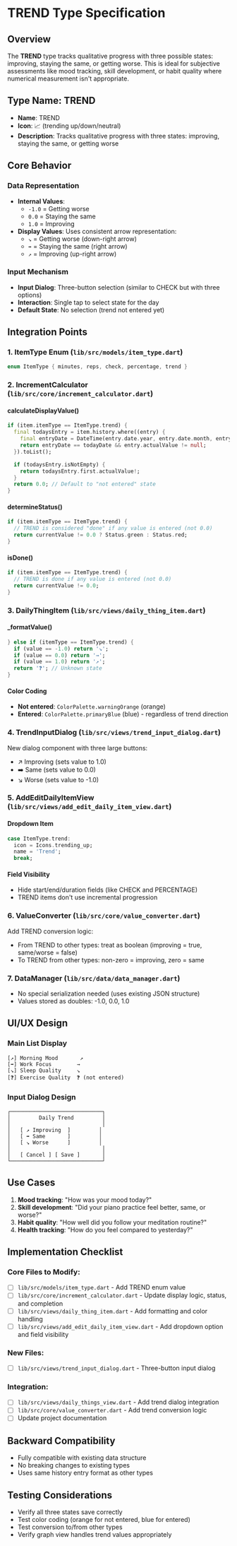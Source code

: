 # TREND Type Specification

## Overview
The **TREND** type tracks qualitative progress with three possible states: improving, staying the same, or getting worse. This is ideal for subjective assessments like mood tracking, skill development, or habit quality where numerical measurement isn't appropriate.

## Type Name: TREND
- **Name**: TREND
- **Icon**: 📈 (trending up/down/neutral)
- **Description**: Tracks qualitative progress with three states: improving, staying the same, or getting worse

## Core Behavior

### Data Representation
- **Internal Values**:
  - `-1.0` = Getting worse
  - `0.0` = Staying the same
  - `1.0` = Improving
- **Display Values**: Uses consistent arrow representation:
  - `↘️` = Getting worse (down-right arrow)
  - `➡️` = Staying the same (right arrow)
  - `↗️` = Improving (up-right arrow)

### Input Mechanism
- **Input Dialog**: Three-button selection (similar to CHECK but with three options)
- **Interaction**: Single tap to select state for the day
- **Default State**: No selection (trend not entered yet)

## Integration Points

### 1. ItemType Enum (`lib/src/models/item_type.dart`)
```dart
enum ItemType { minutes, reps, check, percentage, trend }
```

### 2. IncrementCalculator (`lib/src/core/increment_calculator.dart`)
#### calculateDisplayValue()
```dart
if (item.itemType == ItemType.trend) {
  final todaysEntry = item.history.where((entry) {
    final entryDate = DateTime(entry.date.year, entry.date.month, entry.date.day);
    return entryDate == todayDate && entry.actualValue != null;
  }).toList();

  if (todaysEntry.isNotEmpty) {
    return todaysEntry.first.actualValue!;
  }
  return 0.0; // Default to "not entered" state
}
```

#### determineStatus()
```dart
if (item.itemType == ItemType.trend) {
  // TREND is considered "done" if any value is entered (not 0.0)
  return currentValue != 0.0 ? Status.green : Status.red;
}
```

#### isDone()
```dart
if (item.itemType == ItemType.trend) {
  // TREND is done if any value is entered (not 0.0)
  return currentValue != 0.0;
}
```

### 3. DailyThingItem (`lib/src/views/daily_thing_item.dart`)
#### _formatValue()
```dart
} else if (itemType == ItemType.trend) {
  if (value == -1.0) return '↘️';
  if (value == 0.0) return '→';
  if (value == 1.0) return '↗️';
  return '❓'; // Unknown state
}
```

#### Color Coding
- **Not entered**: `ColorPalette.warningOrange` (orange)
- **Entered**: `ColorPalette.primaryBlue` (blue) - regardless of trend direction

### 4. TrendInputDialog (`lib/src/views/trend_input_dialog.dart`)
New dialog component with three large buttons:
- ↗️ Improving (sets value to 1.0)
- ➡️ Same (sets value to 0.0)  
- ↘️ Worse (sets value to -1.0)

### 5. AddEditDailyItemView (`lib/src/views/add_edit_daily_item_view.dart`)
#### Dropdown Item
```dart
case ItemType.trend:
  icon = Icons.trending_up;
  name = 'Trend';
  break;
```

#### Field Visibility
- Hide start/end/duration fields (like CHECK and PERCENTAGE)
- TREND items don't use incremental progression

### 6. ValueConverter (`lib/src/core/value_converter.dart`)
Add TREND conversion logic:
- From TREND to other types: treat as boolean (improving = true, same/worse = false)
- To TREND from other types: non-zero = improving, zero = same

### 7. DataManager (`lib/src/data/data_manager.dart`)
- No special serialization needed (uses existing JSON structure)
- Values stored as doubles: -1.0, 0.0, 1.0

## UI/UX Design

### Main List Display
```
[↗️] Morning Mood       ↗️
[➡️] Work Focus        →
[↘️] Sleep Quality     ↘️
[❓] Exercise Quality  ❓ (not entered)
```

### Input Dialog Design
```
┌─────────────────────────────┐
│         Daily Trend         │
│                             │
│   [ ↗️ Improving  ]         │
│   [ ➡️ Same       ]         │
│   [ ↘️ Worse      ]         │
│                             │
│   [ Cancel ] [ Save ]       │
└─────────────────────────────┘
```

## Use Cases
1. **Mood tracking**: "How was your mood today?"
2. **Skill development**: "Did your piano practice feel better, same, or worse?"
3. **Habit quality**: "How well did you follow your meditation routine?"
4. **Health tracking**: "How do you feel compared to yesterday?"

## Implementation Checklist

### Core Files to Modify:
- [ ] `lib/src/models/item_type.dart` - Add TREND enum value
- [ ] `lib/src/core/increment_calculator.dart` - Update display logic, status, and completion
- [ ] `lib/src/views/daily_thing_item.dart` - Add formatting and color handling
- [ ] `lib/src/views/add_edit_daily_item_view.dart` - Add dropdown option and field visibility

### New Files:
- [ ] `lib/src/views/trend_input_dialog.dart` - Three-button input dialog

### Integration:
- [ ] `lib/src/views/daily_things_view.dart` - Add trend dialog integration
- [ ] `lib/src/core/value_converter.dart` - Add trend conversion logic
- [ ] Update project documentation

## Backward Compatibility
- Fully compatible with existing data structure
- No breaking changes to existing types
- Uses same history entry format as other types

## Testing Considerations
- Verify all three states save correctly
- Test color coding (orange for not entered, blue for entered)
- Test conversion to/from other types
- Verify graph view handles trend values appropriately